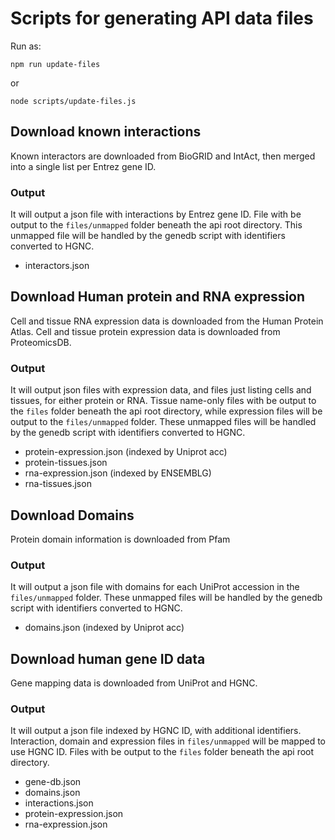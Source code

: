 # Scripts for generating API data files

Run as:
```
npm run update-files
```

or

```
node scripts/update-files.js
```

## Download known interactions

Known interactors are downloaded from BioGRID and IntAct, then merged into a single list per Entrez gene ID.

### Output

It will output a json file with interactions by Entrez gene ID. File with be output to the `files/unmapped` folder beneath the api root directory. This unmapped file will be handled by the genedb script with identifiers converted to HGNC.

* interactors.json


## Download Human protein and RNA expression

Cell and tissue RNA expression data is downloaded from the Human Protein Atlas.
Cell and tissue protein expression data is downloaded from ProteomicsDB.

### Output

It will output json files with expression data, and files just listing cells and tissues, for either protein or RNA. Tissue name-only files with be output to the `files` folder beneath the api root directory, while expression files will be output to the `files/unmapped` folder. These unmapped files will be handled by the genedb script with identifiers converted to HGNC.

* protein-expression.json (indexed by Uniprot acc)
* protein-tissues.json
* rna-expression.json (indexed by ENSEMBLG)
* rna-tissues.json

## Download Domains

Protein domain information is downloaded from Pfam

### Output

It will output a json file with domains for each UniProt accession in the `files/unmapped` folder. These unmapped files will be handled by the genedb script with identifiers converted to HGNC.

* domains.json (indexed by Uniprot acc)

## Download human gene ID data

Gene mapping data is downloaded from UniProt and HGNC.

### Output

It will output a json file indexed by HGNC ID, with additional identifiers. Interaction, domain and expression files in `files/unmapped` will be mapped to use HGNC ID. Files with be output to the `files` folder beneath the api root directory.

* gene-db.json
* domains.json
* interactions.json
* protein-expression.json
* rna-expression.json
